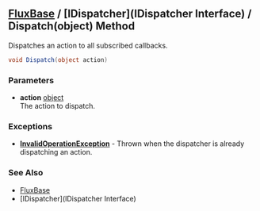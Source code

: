 [FluxBase](index) / [IDispatcher](IDispatcher Interface) / Dispatch(object) Method
----------------------------------------------------------------------------------

Dispatches an action to all subscribed callbacks.

```c#
void Dispatch(object action)
```

### Parameters
* __action__ [object](https://docs.microsoft.com/dotnet/api/system.object)  
The action to dispatch.

### Exceptions
* __[InvalidOperationException](https://docs.microsoft.com/dotnet/api/system.invalidoperationexception)__ - Thrown when the dispatcher is already dispatching an action.

### See Also
* [FluxBase](index)
* [IDispatcher](IDispatcher Interface)